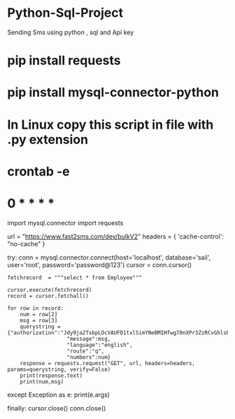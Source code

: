 # Python-Sql-Project
Sending Sms using python , sql and Api key
# pip install requests
# pip install mysql-connector-python
# In Linux copy this script in file with .py extension 
# crontab -e 
# 0 * * * * <Path to file>


import mysql.connector
import requests
  

url = "https://www.fast2sms.com/dev/bulkV2"
headers = {
    'cache-control': "no-cache"
}

try:
    conn = mysql.connector.connect(host='localhost',
                            database='sail',
                            user='root',
                            password='password@123')
    cursor = conn.cursor()

    fetchrecord  = """select * from Employee"""

    cursor.execute(fetchrecord)
    record = cursor.fetchall()

    for row in record:
        num = row[2]
        msg = row[3]
        querystring = {"authorization":"Jdy9ja2TsbpLOcVAUFD1txlSimYNeBMIHfwg70nXPr3ZzRCvGhlsBpNzrkJf1dua3TQXIiyRoFOVPAmL",
                       "message":msg,
                       "language":"english",
                       "route":"q",
                       "numbers":num}
        response = requests.request("GET", url, headers=headers, params=querystring, verify=False)
        print(response.text)
        print(num,msg)
        
except Exception as e:
    print(e.args)

finally:
    cursor.close()
    conn.close()
